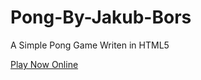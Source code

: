 # Pong-By-Jakub-Bors
A Simple Pong Game Writen in HTML5

<a href="https://bubikb6666.github.io/Pong-By-Jakub-Bors/Web">Play Now Online</a>
